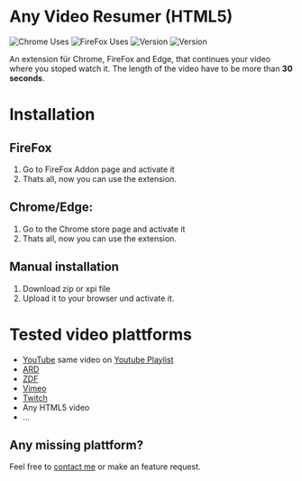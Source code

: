 # Any Video Resumer (HTML5)
![Chrome Uses](https://img.shields.io/chrome-web-store/users/nlbiijlalckdjibflknamcbhonniglkl?label=chrome%20users) ![FireFox Uses](https://img.shields.io/amo/users/any-video-resume?label=firefox%20users&logoColor=orange) ![Version](https://img.shields.io/chrome-web-store/v/nlbiijlalckdjibflknamcbhonniglkl) ![Version](https://img.shields.io/amo/v/any-video-resume) 

An extension für Chrome, FireFox and Edge, that continues your video where you stoped watch it. The length of the video have to be more than **30 seconds**.

# Installation

## FireFox

1. Go to FireFox Addon page and activate it
2. Thats all, now you can use the extension.

## Chrome/Edge: 

1. Go to the Chrome store page and activate it
2. Thats all, now you can use the extension.

## Manual installation

1. Download zip or xpi file
2. Upload it to your browser und activate  it.

# Tested video plattforms
* [YouTube](https://www.youtube.com/watch?v=Hc6gCU-bq-Q) same video on [Youtube Playlist](https://www.youtube.com/watch?v=Hc6gCU-bq-Q&list=PLQoEXblyEqhAl_KVJZzp3_V8VG-iSKVPs&index=13)
* [ARD](https://www.ardmediathek.de/video/hessenschau-extra/querdenker-demo-in-kassel/hr-fernsehen/Y3JpZDovL2hyLW9ubGluZS8xMzA2NTk/)
* [ZDF](https://www.zdf.de/serien/tod-von-freunden/tod-von-freunden-darum-geht-es-100.html)
* [Vimeo](https://vimeo.com/259411563)
* [Twitch](https://www.twitch.tv/videos/981250660)
* Any HTML5 video
* ...

## Any missing plattform?

Feel free to [contact me](https://www.bit01.de/kontakt/) or make an feature request.
